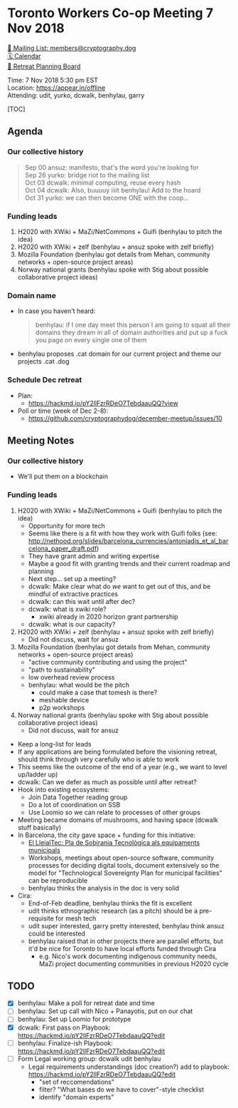 Toronto Workers Co-op Meeting 7 Nov 2018
========================================

[📧 Mailing List: members@cryptography.dog](mailto:members@cryptography.dog)  
[🗓 Calendar](https://calendar.google.com/calendar/embed?src=s2224p8sptnujs736vplf9anjo%40group.calendar.google.com&ctz=America%2FToronto)  
[📑 Retreat Planning Board](https://github.com/cryptographydog/december-meetup/projects/1)  

Time: 7 Nov 2018 5:30 pm EST  
Location: https://appear.in/offline  
Attending: udit, yurko, dcwalk, benhylau, garry  

[TOC]

## Agenda 

### Our collective history

>Sep 00 ansuz: manifesto, that's the word you're looking for  
>Sep 26 yurko: bridge riot to the mailing list  
>Oct 03 dcwalk: minimal computing, reuse every hash  
>Oct 04 dcwalk: Also, buuuuy iiiit benhylau! Add to the hoard  
>Oct 31 yurko: we can then become ONE with the coop...  
 
### Funding leads

1. H2020 with XWiki + MaZi/NetCommons + Guifi (benhylau to pitch the idea)
3. H2020 with XWiki + zelf (benhylau + ansuz spoke with zelf briefly)
4. Mozilla Foundation (benhylau got details from Mehan, community networks + open-source project areas)
5. Norway national grants (benhylau spoke with Stig about possible collaborative project ideas)

### Domain name

- In case you haven't heard:

  >benhylau: if I one day meet this person I am going to squat all their domains they dream in all of domain authorities and put up a fuck you page on every single one of them
- benhylau proposes .cat domain for our current project and theme our projects .cat .dog

### Schedule Dec retreat

- Plan:
    - https://hackmd.io/pY2llFzrRDeO7TebdaauQQ?view
- Poll or time (week of Dec 2-8):
    - https://github.com/cryptographydog/december-meetup/issues/10

## Meeting Notes

### Our collective history

- We'll put them on a blockchain

### Funding leads

1. H2020 with XWiki + MaZi/NetCommons + Guifi (benhylau to pitch the idea)
    - Opportunity for more tech
    - Seems like there is a fit with how they work with Guifi folks (see: http://nethood.org/slides/barcelona_currencies/antoniadis_et_al_barcelona_paper_draft.pdf) 
    - They have grant admin and writing expertise
    - Maybe a good fit with granting trends and their current roadmap and planning
    - Next step... set up a meeting?
    - dcwalk: Make clear what do _we_ want to get out of this, and be mindful of extractive practices
    - dcwalk: can this wait until after dec?
    - dcwalk: what is xwiki role?
        - xwiki already in 2020 horizon grant partnership
    - dcwalk: what is our capacity?
2. H2020 with XWiki + zelf (benhylau + ansuz spoke with zelf briefly)
    - Did not discuss, wait for ansuz
3. Mozilla Foundation (benhylau got details from Mehan, community networks + open-source project areas)
    - "active community contributing and using the project"
    - "path to sustainability"
    - low overhead review process
    - benhylau: what would be the pitch
        - could make a case that tomesh is there?
        - meshable device
        - p2p workshops
4. Norway national grants (benhylau spoke with Stig about possible collaborative project ideas)
    - Did not discuss, wait for ansuz
- Keep a long-list for leads
- If any applications are being formulated before the visioning retreat, should think through very carefully who is able to work
- This seems like the outcome of the end of a year (e.g., we want to level up/ladder up)
- dcwalk: Can we defer as much as possible until after retreat?
- Hook into existing ecosystems:
    - Join Data Together reading group
    - Do a lot of coordination on SSB
    - Use Loomio so we can relate to processes of other groups
- Meeting became domains of mushrooms, and having space (dcwalk stuff basically)
- In Barcelona, the city gave space + funding for this initiative:
    - [El LleialTec: Pla de Sobirania Tecnològica als equipaments municipals](https://tec.lleialtat.cat)
    - Workshops, meetings about open-source software, community processes for deciding digital tools, document extensively so the model for "Technological Sovereignty Plan for municipal facilities" can be reproducible
    - benhylau thinks the analysis in the doc is very solid
- Cira:
    - End-of-Feb deadline, benhylau thinks the fit is excellent
    - udit thinks ethnographic research (as a pitch) should be a pre-requisite for mesh tech
    - udit super interested, garry pretty interested, benhylau think ansuz could be interested
    - benhylau raised that in other projects there are parallel efforts, but it'd be nice for Toronto to have local efforts funded through Cira
        - e.g. Nico's work documenting indigenous community needs, MaZi project documenting communities in previous H2020 cycle

## TODO

- [x] benhylau: Make a poll for retreat date and time
- [ ] benhylau: Set up call with Nico + Panayotis, put on our chat
- [ ] benhylau: Set up Loomio for prototype
- [x] dcwalk: First pass on Playbook: https://hackmd.io/pY2llFzrRDeO7TebdaauQQ?edit
- [ ] benhylau: Finalize-ish Playbook: https://hackmd.io/pY2llFzrRDeO7TebdaauQQ?edit
- [ ] Form Legal working group: dcwalk udit benhylau
    - Legal requirements understandings (doc creation?) add to playbook: https://hackmd.io/pY2llFzrRDeO7TebdaauQQ?edit
        - "set of reccomendations"
        - filter? "What bases do we have to cover"-style checklist
        - identify "domain experts"
